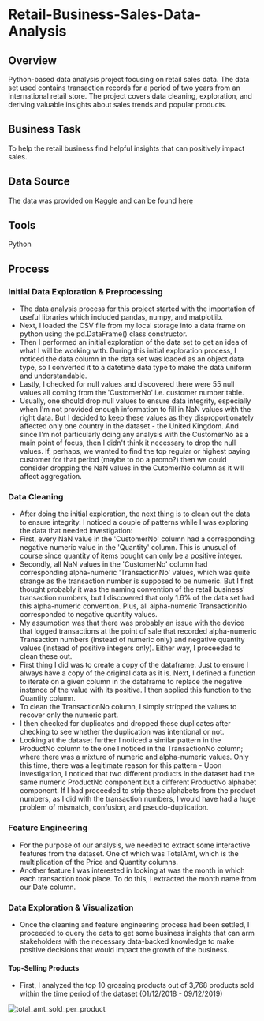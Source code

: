 # Retail-Business-Sales-Data-Analysis

## Overview
Python-based data analysis project focusing on retail sales data. The data set used contains transaction records for a period of two years from an international retail store. The project covers data cleaning, exploration, and deriving valuable insights about sales trends and popular products.

## Business Task
To help the retail business find helpful insights that can positively impact sales.

## Data Source
The data was provided on Kaggle and can be found [here](https://www.kaggle.com/datasets/umerkk12/online-retail-business)

## Tools
Python

## Process
### Initial Data Exploration & Preprocessing
- The data analysis process for this project started with the importation of useful libraries which included pandas, numpy, and matplotlib.
- Next, I loaded the CSV file from my local storage into a data frame on python using the pd.DataFrame() class constructor.
- Then I performed an initial exploration of the data set to get an idea of what I will be working with. During this initial exploration process, I noticed the data column in the data set was loaded as an object data type, so I converted it to a datetime data type to make the data uniform and understandable.
- Lastly, I checked for null values and discovered there were 55 null values all coming from the 'CustomerNo' i.e. customer number table.
- Usually, one should drop null values to ensure data integrity, especially when I'm not provided enough information to fill in NaN values with the right data. But I decided to keep these values as they disproportionately affected only one country in the dataset - the United Kingdom. And since I'm not particularly doing any analysis with the CustomerNo as a main point of focus, then I didn't think it necessary to drop the null values. If, perhaps, we wanted to find the top regular or highest paying customer for that period (maybe to do a promo?) then we could consider dropping the NaN values in the CutomerNo column as it will affect aggregation.

### Data Cleaning
- After doing the initial exploration, the next thing is to clean out the data to ensure integrity. I noticed a couple of patterns while I was exploring the data that needed investigation:
- First, every NaN value in the 'CustomerNo' column had a corresponding negative numeric value in the 'Quantity' column. This is unusual of course since quantity of items bought can only be a positive integer.
- Secondly, all NaN values in the 'CustomerNo' column had corresponding alpha-numeric 'TransactionNo' values, which was quite strange as the transaction number is supposed to be numeric. But I first thought probably it was the naming convention of the retail business' transaction numbers, but I discovered that only 1.6% of the data set had this alpha-numeric convention. Plus, all alpha-numeric TransactionNo corresponded to negative quantity values.
- My assumption was that there was probably an issue with the device that logged transactions at the point of sale that recorded alpha-numeric Transaction numbers (instead of numeric only) and negative quantity values (instead of positive integers only). Either way, I proceeded to clean these out.
-  First thing I did was to create a copy of the dataframe. Just to ensure I always have a copy of the original data as it is. Next, I defined a function to iterate on a given column in the dataframe to replace the negative instance of the value with its positive. I then applied this function to the Quantity column.
-  To clean the TransactionNo column, I simply stripped the values to recover only the numeric part.
-  I then checked for duplicates and dropped these duplicates after checking to see whether the duplication was intentional or not.
-  Looking at the dataset further I noticed a similar pattern in the ProductNo column to the one I noticed in the TransactionNo column; where there was a mixture of numeric and alpha-numeric values. Only this time, there was a legitimate reason for this pattern - Upon investigation, I noticed that two different products in the dataset had the same numeric ProductNo component but a different ProductNo alphabet component. If I had proceeded to strip these alphabets from the product numbers, as I did with the transaction numbers, I would have had a huge problem of mismatch, confusion, and pseudo-duplication. 

### Feature Engineering
- For the purpose of our analysis, we needed to extract some interactive features from the dataset. One of which was TotalAmt, which is the multiplication of the Price and Quantity columns.
- Another feature I was interested in looking at was the month in which each transaction took place. To do this, I extracted the month name from our Date column.

### Data Exploration & Visualization
- Once the cleaning and feature engineering process had been settled, I proceeded to query the data to get some business insights that can arm stakeholders with the necessary data-backed knowledge to make positive decisions that would impact the growth of the business.

#### Top-Selling Products
- First, I analyzed the top 10 grossing products out of 3,768 products sold within the time period of the dataset (01/12/2018 - 09/12/2019)

![total_amt_sold_per_product](https://github.com/txs7n/Retail-Business-Sales-Data-Analysis/assets/118135226/1ddc4ddf-fccc-44fc-9812-b9b1fa0bb0b8)
  
